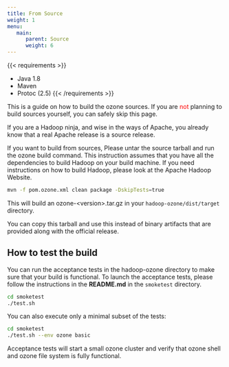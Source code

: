 ```yaml
---
title: From Source
weight: 1
menu:
   main:
      parent: Source
      weight: 6
---
```

<!---
  Licensed to the Apache Software Foundation (ASF) under one or more
  contributor license agreements.  See the NOTICE file distributed with
  this work for additional information regarding copyright ownership.
  The ASF licenses this file to You under the Apache License, Version 2.0
  (the "License"); you may not use this file except in compliance with
  the License.  You may obtain a copy of the License at

      http://www.apache.org/licenses/LICENSE-2.0

  Unless required by applicable law or agreed to in writing, software
  distributed under the License is distributed on an "AS IS" BASIS,
  WITHOUT WARRANTIES OR CONDITIONS OF ANY KIND, either express or implied.
  See the License for the specific language governing permissions and
  limitations under the License.
-->

{{< requirements >}}
 * Java 1.8
 * Maven
 * Protoc (2.5)
{{< /requirements >}}

<div class="alert alert-info" role="alert">This is a guide on how to build the ozone sources.  If you are <font
color="red">not</font>
planning to build sources yourself, you can safely skip this page.</div>

If you are a Hadoop ninja, and wise in the ways of Apache, you already know
that a real Apache release is a source release.

If you want to build from sources, Please untar the source tarball and run
the ozone build command. This instruction assumes that you have all the
dependencies to build Hadoop on your build machine. If you need instructions
on how to build Hadoop, please look at the Apache Hadoop Website.

```bash
mvn -f pom.ozone.xml clean package -DskipTests=true
```

This will build an ozone-\<version\>.tar.gz in your `hadoop-ozone/dist/target` directory.

You can copy this tarball and use this instead of binary artifacts that are
provided along with the official release.

## How to test the build

You can run the acceptance tests in the hadoop-ozone directory to make sure
that  your build is functional. To launch the acceptance tests, please follow
 the instructions in the **README.md** in the `smoketest` directory.

```bash
cd smoketest
./test.sh
```

 You can also execute only a minimal subset of the tests:

```bash
cd smoketest
./test.sh --env ozone basic
```

Acceptance tests will start a small ozone cluster and verify that ozone shell and ozone file
 system is fully functional.